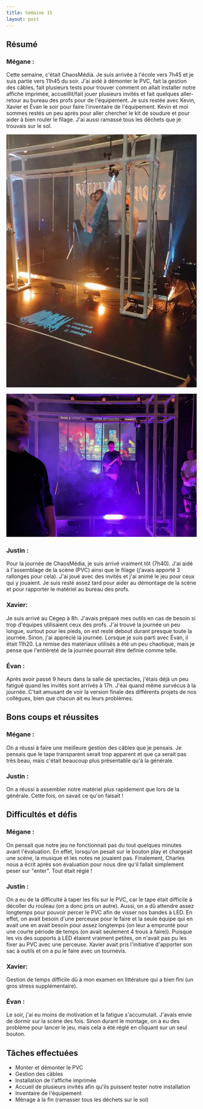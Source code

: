 ```yaml
---
title: Semaine 15
layout: post
---
```


## Résumé

### Mégane :

Cette semaine, c'était ChaosMédia. Je suis arrivée à l'école vers 7h45 et je suis partie vers 11h45 du soir. J'ai aidé à démonter le PVC, fait la gestion des câbles, fait plusieurs tests pour trouver comment on allait installer notre affiche imprimée, accueillit/fait jouer plusieurs invités et fait quelques aller-retour au bureau des profs pour de l'équipement. Je suis restée avec Kevin, Xavier et Évan le soir pour faire l'inventaire de l'équipement. Kevin et moi sommes restés un peu après pour aller chercher le kit de soudure et pour aider à bien rouler le filage. J'ai aussi ramassé tous les déchets que je trouvais sur le sol.

![ChaosMedia 1](../medias/ChaosMedia1.jpeg)

![ChaosMedia 2](../medias/ChaosMedia2.jpg)

### Justin :

Pour la journée de ChaosMédia, je suis arrivé vraiment tôt (7h40). J'ai aidé à l'assemblage de la scène (PVC) ainsi que le filage (j'avais apporté 3 rallonges pour cela). J'ai joué avec des invités et j'ai animé le jeu pour ceux qui y jouaient. Je suis resté assez tard pour aider au démontage de la scène et pour rapporter le matériel au bureau des profs.

### Xavier:

Je suis arrivé au Cégep à 8h. J'avais préparé mes outils en cas de besoin si trop d'équipes utilisaient ceux des profs. J'ai trouvé la journée un peu longue, surtout pour les pieds, on est resté debout durant presque toute la journée. Sinon, j'ai apprécié la journée. Lorsque je suis parti avec Évan, il était 11h20. La remise des matériaux utilisés a été un peu chaotique, mais je pense que l'entièreté de la journée pourrait être definie comme telle.

### Évan :

Après avoir passé 9 heurs dans la salle de spectacles, j'étais déjà un peu fatigué quand les invités sont arrivés à 17h. J'éai quand même survécus à la journée. C'tait amusant de voir la version finale des différents projets de nos collègues, bien que chacun ait eu leurs problèmes.

## Bons coups et réussites

### Mégane :

On a réussi à faire une meilleure gestion des câbles que je pensais. Je pensais que le tape transparent serait trop apparent et que ça serait pas très beau, mais c'était beaucoup plus présentable qu'à la générale.

### Justin :

On a réussi à assembler notre matériel plus rapidement que lors de la générale. Cette fois, on savait ce qu'on faisait !

## Difficultés et défis

### Mégane :

On pensait que notre jeu ne fonctionnait pas du tout quelques minutes avant l'évaluation. En effet, lorsqu'on pesait sur le bouton play et chargeait une scène, la musique et les notes ne jouaient pas. Finalement, Charles nous a écrit après son évaluation pour nous dire qu'il fallait simplement peser sur "enter". Tout était réglé !

### Justin :

On a eu de la difficulté à taper les fils sur le PVC, car le tape était difficile à décoller du rouleau (on a donc pris un autre). Aussi, on a dû attendre assez longtemps pour pouvoir percer le PVC afin de visser nos bandes à LED. En effet, on avait besoin d'une perceuse pour le faire et la seule équipe qui en avait une en avait besoin pour assez longtemps (on leur a emprunté pour une courte période de temps (on avait seulement 4 trous à faire)). Puisque les vis des supports à LED étaient vraiment petites, on n'avait pas pu les fixer au PVC avec une perceuse. Xavier avait pris l'initiative d'apporter son sac à outils et on a pu le faire avec un tournevis.

### Xavier:

Gestion de temps difficile dû à mon examen en littérature qui a bien fini (un gros stress supplémentaire).

### Évan : 

Le soir, j'ai eu moins de motivation et la fatigue s'accumulait. J'avais envie de dormir sur la scène des fois. Sinon durant le montage, on a eu des problème pour lancer le jeu, mais cela a été réglé en cliquant sur un seul bouton.

## Tâches effectuées

- Monter et démonter le PVC
- Gestion des câbles
- Installation de l'affiche imprimée
- Accueil de plusieurs invités afin qu'ils puissent tester notre installation
- Inventaire de l'équipement
- Ménage à la fin (ramasser tous les déchets sur le sol)
